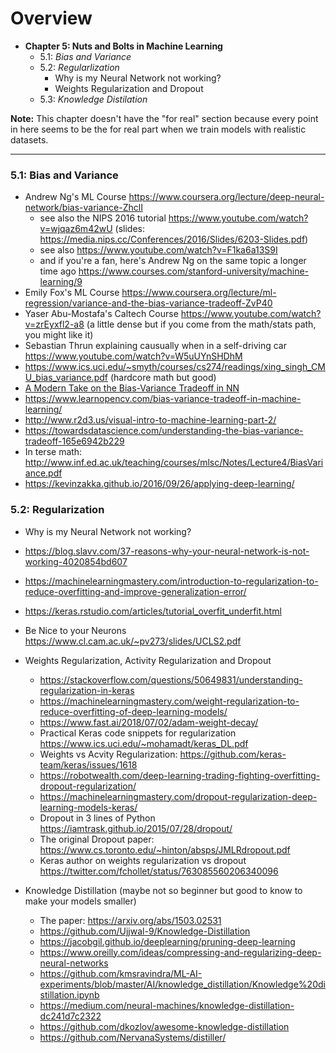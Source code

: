 # Overview

- **Chapter 5: Nuts and Bolts in Machine Learning** 
  - 5.1: *Bias and Variance*
  - 5.2: *Regularlization*
    - Why is my Neural Network not working?
    - Weights Regularization and Dropout
  - 5.3: *Knowledge Distilation*
  
**Note:** This chapter doesn't have the "for real" section because every point in here seems to be the for real part when we train models with realistic datasets. 

----


### 5.1: Bias and Variance

 - Andrew Ng's ML Course https://www.coursera.org/lecture/deep-neural-network/bias-variance-ZhclI 
   - see also the NIPS 2016 tutorial https://www.youtube.com/watch?v=wjqaz6m42wU (slides: https://media.nips.cc/Conferences/2016/Slides/6203-Slides.pdf) 
   - see also https://www.youtube.com/watch?v=F1ka6a13S9I
   - and if you're a fan, here's Andrew Ng on the same topic a longer time ago https://www.courses.com/stanford-university/machine-learning/9 
 - Emily Fox's ML Course https://www.coursera.org/lecture/ml-regression/variance-and-the-bias-variance-tradeoff-ZvP40
 - Yaser Abu-Mostafa's Caltech Course https://www.youtube.com/watch?v=zrEyxfl2-a8 (a little dense but if you come from the math/stats path, you might like it)
 - Sebastian Thrun explaining causually when in a self-driving car https://www.youtube.com/watch?v=W5uUYnSHDhM 
 - https://www.ics.uci.edu/~smyth/courses/cs274/readings/xing_singh_CMU_bias_variance.pdf (hardcore math but good)
 - [A Modern Take on the Bias-Variance Tradeoff in NN](https://arxiv.org/pdf/1810.08591.pdf)
 - https://www.learnopencv.com/bias-variance-tradeoff-in-machine-learning/
 - http://www.r2d3.us/visual-intro-to-machine-learning-part-2/
 - https://towardsdatascience.com/understanding-the-bias-variance-tradeoff-165e6942b229
 - In terse math: http://www.inf.ed.ac.uk/teaching/courses/mlsc/Notes/Lecture4/BiasVariance.pdf 
 - https://kevinzakka.github.io/2016/09/26/applying-deep-learning/
 
### 5.2: Regularization

 - Why is my Neural Network not working?
  - https://blog.slavv.com/37-reasons-why-your-neural-network-is-not-working-4020854bd607
  - https://machinelearningmastery.com/introduction-to-regularization-to-reduce-overfitting-and-improve-generalization-error/
  - https://keras.rstudio.com/articles/tutorial_overfit_underfit.html
  - Be Nice to your Neurons https://www.cl.cam.ac.uk/~pv273/slides/UCLS2.pdf
  
 - Weights Regularization, Activity Regularization and Dropout
   - https://stackoverflow.com/questions/50649831/understanding-regularization-in-keras
   - https://machinelearningmastery.com/weight-regularization-to-reduce-overfitting-of-deep-learning-models/
   - https://www.fast.ai/2018/07/02/adam-weight-decay/
   - Practical Keras code snippets for regularization https://www.ics.uci.edu/~mohamadt/keras_DL.pdf 
   - Weights vs Acvity Regularization: https://github.com/keras-team/keras/issues/1618
   - https://robotwealth.com/deep-learning-trading-fighting-overfitting-dropout-regularization/
   - https://machinelearningmastery.com/dropout-regularization-deep-learning-models-keras/
   - Dropout in 3 lines of Python https://iamtrask.github.io/2015/07/28/dropout/ 
   - The original Dropout paper: https://www.cs.toronto.edu/~hinton/absps/JMLRdropout.pdf
   - Keras author on weights regularization vs dropout https://twitter.com/fchollet/status/763085560206340096
   
 - Knowledge Distillation (maybe not so beginner but good to know to make your models smaller)
   - The paper: https://arxiv.org/abs/1503.02531 
   - https://github.com/Ujjwal-9/Knowledge-Distillation
   - https://jacobgil.github.io/deeplearning/pruning-deep-learning
   - https://www.oreilly.com/ideas/compressing-and-regularizing-deep-neural-networks
   - https://github.com/kmsravindra/ML-AI-experiments/blob/master/AI/knowledge_distillation/Knowledge%20distillation.ipynb
   - https://medium.com/neural-machines/knowledge-distillation-dc241d7c2322
   - https://github.com/dkozlov/awesome-knowledge-distillation
   - https://github.com/NervanaSystems/distiller/

